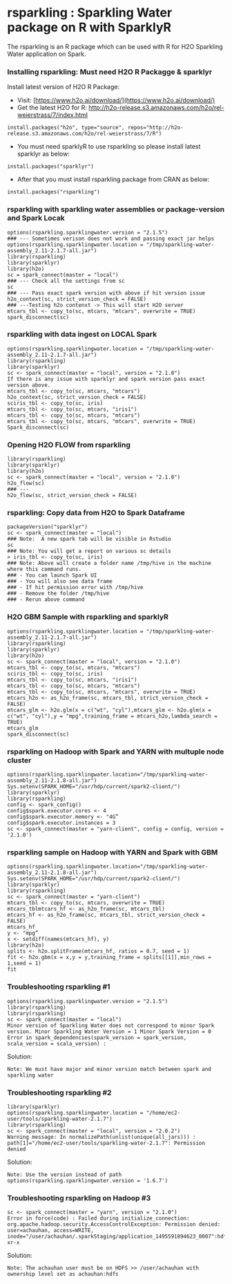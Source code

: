 # rsparkling : Sparkling Water package on R with SparklyR #

The rsparkling is an R package which can be used with R for H2O Sparkling Water application on Spark. 

### Installing rsparkling: Must need H2O R Packagge & sparklyr ###

Install latest version of H2O R Package:
 - Visit: [https://www.h2o.ai/download/](https://www.h2o.ai/download/)
 - Get the latest H2O for R: http://h2o-release.s3.amazonaws.com/h2o/rel-weierstrass/7/index.html
```
install.packages("h2o", type="source", repos="http://h2o-release.s3.amazonaws.com/h2o/rel-weierstrass/7/R")
```
 - You must need sparklyR to use rsparkling so please install latest sparklyr as below:
```
install.packages("sparklyr")
```
 - After that you must install rsparkling package from CRAN as below:
```
install.packages("rsparkling")
```

### rsparkling with sparkling water assemblies or package-version and Spark Locak ### 

```
options(rsparkling.sparklingwater.version = "2.1.5") 
### --- Sometimes verison does not work and passing exact jar helps
options(rsparkling.sparklingwater.location = "/tmp/sparkling-water-assembly_2.11-2.1.7-all.jar")
library(rsparkling) 
library(sparklyr) 
library(h2o)
sc = spark_connect(master = "local")
### --- Check all the settings from sc
sc
### --- Pass exact spark version with above if hit version issue 
h2o_context(sc, strict_version_check = FALSE)
### ---Testing h2o contenxt -> This will start H2O server
mtcars_tbl <- copy_to(sc, mtcars, "mtcars", overwrite = TRUE)
spark_disconnect(sc)
```

### rsparkling with data ingest on LOCAL Spark ###
```
options(rsparkling.sparklingwater.location = "/tmp/sparkling-water-assembly_2.11-2.1.7-all.jar")
library(rsparkling)
library(sparklyr)
sc <- spark_connect(master = "local", version = "2.1.0")
If there is any issue with sparklyr and spark version pass exact version above.
mtcars_tbl <- copy_to(sc, mtcars, "mtcars")
h2o_context(sc, strict_version_check = FALSE)
sciris_tbl <- copy_to(sc, iris)
mtcars_tbl <- copy_to(sc, mtcars, "iris1")
mtcars_tbl <- copy_to(sc, mtcars, "mtcars")
mtcars_tbl <- copy_to(sc, mtcars, "mtcars", overwrite = TRUE)
Spark_disconnect(sc)
```
### Opening H2O FLOW from rsparkling ###
```
library(rsparkling)
library(sparklyr)
library(h2o)
sc <- spark_connect(master = "local", version = "2.1.0")
h2o_flow(sc)
### ---
h2o_flow(sc, strict_version_check = FALSE)
```

### rsparkling: Copy data from H2O to Spark Dataframe ###
```
packageVersion("sparklyr")
sc <- spark_connect(master = "local")
### Note:  A new spark tab will be visible in Rstudio
sc 
### Note: You will get a report on various sc details
> iris_tbl <- copy_to(sc, iris)
### Note: Above will create a folder name /tmp/hive in the machine where this command runs.
### - You can launch Spark UI
### - You will also see data frame 
### - If hit permission error with /tmp/hive
### - Remove the folder /tmp/hive
### - Rerun above command
```

### H2O GBM Sample with rsparkling and sparklyR ###
```
options(rsparkling.sparklingwater.location = "/tmp/sparkling-water-assembly_2.11-2.1.7-all.jar")
library(rsparkling)
library(sparklyr)
library(h2o)
sc <- spark_connect(master = "local", version = "2.1.0")
mtcars_tbl <- copy_to(sc, mtcars, "mtcars")
sciris_tbl <- copy_to(sc, iris)
mtcars_tbl <- copy_to(sc, mtcars, "iris1")
mtcars_tbl <- copy_to(sc, mtcars, "mtcars")
mtcars_tbl <- copy_to(sc, mtcars, "mtcars", overwrite = TRUE)
mtcars_h2o <- as_h2o_frame(sc, mtcars_tbl, strict_version_check = FALSE)
mtcars_glm <- h2o.glm(x = c("wt", "cyl"),mtcars_glm <- h2o.glm(x = c("wt", "cyl"),y = "mpg",training_frame = mtcars_h2o,lambda_search = TRUE)
mtcars_glm
spark_disconnect(sc)
```

### rsparkling on Hadoop with Spark and YARN with multuple node cluster ###
```
options(rsparkling.sparklingwater.location="/tmp/sparkling-water-assembly_2.11-2.1.8-all.jar")
Sys.setenv(SPARK_HOME="/usr/hdp/current/spark2-client/")
library(sparklyr)
library(rsparkling)
config <- spark_config()
config$spark.executor.cores <- 4
config$spark.executor.memory <- "4G”
config$spark.executor.instances = 3
sc <- spark_connect(master = "yarn-client", config = config, version = '2.1.0')
```

### rsparkling sample on Hadoop with YARN and Spark with GBM ###
```
options(rsparkling.sparklingwater.location="/tmp/sparkling-water-assembly_2.11-2.1.8-all.jar")
Sys.setenv(SPARK_HOME="/usr/hdp/current/spark2-client/")
library(sparklyr)
library(rsparkling)
sc <- spark_connect(master = "yarn-client")
mtcars_tbl <- copy_to(sc, mtcars, overwrite = TRUE)
mtcars_tblmtcars_hf <- as_h2o_frame(sc, mtcars_tbl)
mtcars_hf <- as_h2o_frame(sc, mtcars_tbl, strict_version_check = FALSE)
mtcars_hf
y <- "mpg”
x <- setdiff(names(mtcars_hf), y)
library(h2o)
splits <- h2o.splitFrame(mtcars_hf, ratios = 0.7, seed = 1)
fit <- h2o.gbm(x = x,y = y,training_frame = splits[[1]],min_rows = 1,seed = 1)
fit
```
### Troubleshooting rsparkling #1 ###
```
options(rsparkling.sparklingwater.version = "2.1.5") 
library(rsparkling) 
library(rsparkling) 
sc <- spark_connect(master = "local") 
Minor version of Sparkling Water does not correspond to minor Spark version. Minor Sparkling Water Version = 1 Minor Spark Version = 0 
Error in spark_dependencies(spark_version = spark_version, scala_version = scala_version) :
```
Solution:
```
Note: We must have major and minor version match between spark and sparkling water
```

### Troubleshooting rsparkling #2 ###
```
library(sparklyr)
options(rsparkling.sparklingwater.location = "/home/ec2-user/tools/sparkling-water-2.1.7") 
library(rsparkling) 
sc <- spark_connect(master = "local", version = "2.0.2") 
Warning message: In normalizePath(unlist(unique(all_jars))) : path[1]="/home/ec2-user/tools/sparkling-water-2.1.7": Permission denied
```
Solution:
```
Note: Use the version instead of path 
options(rsparkling.sparklingwater.version = '1.6.7')
```
### Troubleshooting rsparkling  on Hadoop #3 ###
```
sc <- spark_connect(master = "yarn", version = "2.1.0") 
Error in force(code) : Failed during initialize_connection: org.apache.hadoop.security.AccessControlException: Permission denied: user=achauhan, access=WRITE, inode="/user/achauhan/.sparkStaging/application_1495591894623_0007":hdfs:hdfs:drwxr-xr-x
```
Solution:
```
Note: The achauhan user must be on HDFS >> /user/achauhan with ownership level set as achauhan:hdfs
```


